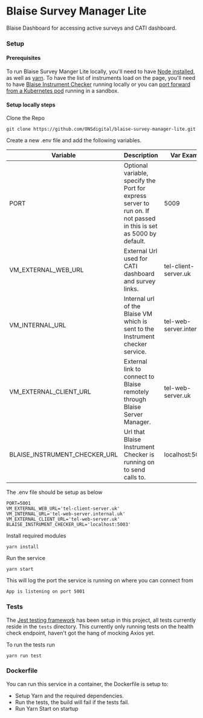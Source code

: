 # Blaise Survey Manager Lite

Blaise Dashboard for accessing active surveys and CATI dashboard.

### Setup

#### Prerequisites
To run Blaise Survey Manger Lite locally, you'll need to have [Node installed](https://nodejs.org/en/), as well as [yarn](https://classic.yarnpkg.com/en/docs/install#mac-stable).
To have the list of instruments load on the page, you'll need to have [Blaise Instrument Checker](https://github.com/ONSdigital/blaise-instrument-checker) running locally
 or you can [port forward from a Kubernetes pod](https://kubernetes.io/docs/tasks/access-application-cluster/port-forward-access-application-cluster/) running in a sandbox.  

#### Setup locally steps
Clone the Repo
```shell script
git clone https://github.com/ONSdigital/blaise-survey-manager-lite.git
```

Create a new .env file and add the following variables.

| Variable                      | Description                                                                     | Var Example                  |
|-------------------------------|---------------------------------------------------------------------------------|------------------------------|
| PORT                          | Optional variable, specify the Port for express server to run on. If not passed in this is set as 5000 by default.                                              | 5009                         |
| VM_EXTERNAL_WEB_URL           | External Url used for CATI dashboard and survey links.                          | tel-client-server.uk         |
| VM_INTERNAL_URL               | Internal url of the Blaise VM which is sent to the Instrument checker service.  | tel-web-server.internal.uk   |
| VM_EXTERNAL_CLIENT_URL        | External link to connect to Blaise remotely through Blaise Server Manager.      | tel-web-server.uk            |
| BLAISE_INSTRUMENT_CHECKER_URL | Url that Blaise Instrument Checker is running on to send calls to.              | localhost:5003               |


The .env file should be setup as below
```.env
PORT=5001
VM_EXTERNAL_WEB_URL='tel-client-server.uk'
VM_INTERNAL_URL='tel-web-server.internal.uk'
VM_EXTERNAL_CLIENT_URL='tel-web-server.uk'
BLAISE_INSTRUMENT_CHECKER_URL='localhost:5003'
```

Install required modules
```shell script
yarn install
```

Run the service
```shell script
yarn start
```

This will log the port the service is running on where you can connect from
```shell script
App is listening on port 5001
```

### Tests
The [Jest testing framework](https://jestjs.io/en/) has been setup in this project, all tests currently reside in the `tests` directory.
This currently only running tests on the health check endpoint, haven't got the hang of mocking Axios yet.
 
To run the tests run
```shell script
yarn run test
```

### Dockerfile
You can run this service in a container, the Dockerfile is setup to:
- Setup Yarn and the required dependencies.
- Run the tests, the build will fail if the tests fail.
- Run Yarn Start on startup